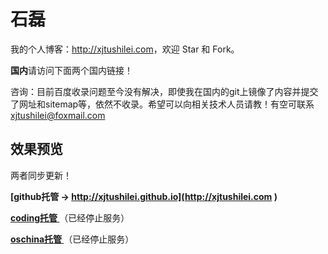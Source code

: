 # 石磊

我的个人博客：<http://xjtushilei.com>，欢迎 Star 和 Fork。 

**国内**请访问下面两个国内链接！

咨询：目前百度收录问题至今没有解决，即使我在国内的git上镜像了内容并提交了网址和sitemap等，依然不收录。希望可以向相关技术人员请教！有空可联系 xjtushilei@foxmail.com


<!-- vim-markdown-toc -->

## 效果预览

两者同步更新！

**[github托管 &rarr; http://xjtushilei.github.io](http://xjtushilei.com )**

**[coding托管  ](http://xjtushilei.com )** （已经停止服务）

**[oschina托管 ](http://scriptshilei.oschina.io )**（已经停止服务）


